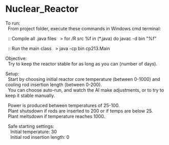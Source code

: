 # Nuclear_Reactor

To run:  
&nbsp;&nbsp;From project folder, execute these commands in Windows cmd terminal:

  &nbsp;&nbsp;:: Compile all .java files
  &nbsp;&nbsp;> for /R src %f in (*.java) do javac -d bin "%f"

  &nbsp;&nbsp;:: Run the main class
  &nbsp;&nbsp;> java -cp bin cp213.Main

Objective:  
  &nbsp;&nbsp;Try to keep the reactor stable for as long as you can (number of days).

Setup:  
  &nbsp;&nbsp;Start by choosing initial reactor core temperature (between 0-1000) and cooling rod insertion length (between 0-200).   
  &nbsp;&nbsp;You can choose auto-run, and watch the AI make adjustments, or to try to keep it stable manually.

  &nbsp;&nbsp;Power is produced between temperatures of 25-100.  
  &nbsp;&nbsp;Plant shutsdown if rods are inserted to 200 or if temps are below 25.  
  &nbsp;&nbsp;Plant meltsdown if temperature reaches 1000.

  &nbsp;&nbsp;Safe starting settings:  
    &nbsp;&nbsp;&nbsp;&nbsp;Initial temperature: 30  
    &nbsp;&nbsp;&nbsp;&nbsp;Initial rod insertion length: 0
